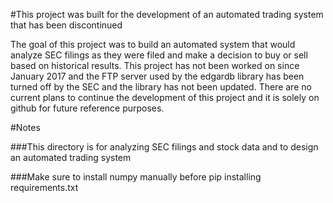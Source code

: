 #This project was built for the development of an automated trading system that has been discontinued
<p>
The goal of this project was to build an automated system that would analyze SEC filings as they were filed and make a decision to buy or sell based on historical results.
This project has not been worked on since January 2017 and the FTP server used by the edgardb library has been turned off by the SEC and the library has not been updated.  There are no current plans to continue the development of this project and it is solely on github for future reference purposes.
</p>






#Notes


###This directory is for analyzing SEC filings and stock data and to design an automated trading system



###Make sure to install numpy manually before pip installing requirements.txt

 
